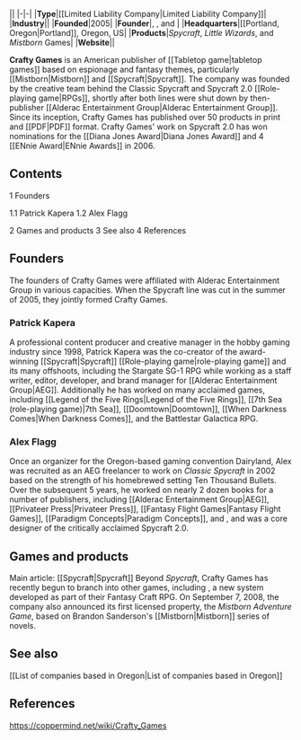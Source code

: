 

||
|-|-|
|**Type**|[[Limited Liability Company\|Limited Liability Company]]|
|**Industry**||
|**Founded**|2005|
|**Founder**|, , and |
|**Headquarters**|[[Portland, Oregon\|Portland]], Oregon, US|
|**Products**|*Spycraft*, *Little Wizards*, and *Mistborn* Games|
|**Website**||

**Crafty Games** is an American publisher of [[Tabletop game\|tabletop games]] based on espionage and fantasy themes, particularly [[Mistborn\|Mistborn]] and [[Spycraft\|Spycraft]]. The company was founded by the creative team behind the Classic Spycraft and Spycraft 2.0 [[Role-playing game\|RPGs]], shortly after both lines were shut down by then-publisher [[Alderac Entertainment Group\|Alderac Entertainment Group]]. Since its inception, Crafty Games has published over 50 products in print and [[PDF\|PDF]] format. Crafty Games' work on Spycraft 2.0 has won nominations for the [[Diana Jones Award\|Diana Jones Award]] and 4 [[ENnie Award\|ENnie Awards]] in 2006.

## Contents

1 Founders

1.1 Patrick Kapera
1.2 Alex Flagg


2 Games and products
3 See also
4 References


## Founders
The founders of Crafty Games were affiliated with Alderac Entertainment Group in various capacities.  When the Spycraft line was cut in the summer of 2005, they jointly formed Crafty Games.

### Patrick Kapera
A professional content producer and creative manager in the hobby gaming industry since 1998, Patrick Kapera was the co-creator of the award-winning [[Spycraft\|Spycraft]] [[Role-playing game\|role-playing game]] and its many offshoots, including the Stargate SG-1 RPG while working as a staff writer, editor, developer, and brand manager for [[Alderac Entertainment Group\|AEG]]. Additionally he has worked on many acclaimed games, including [[Legend of the Five Rings\|Legend of the Five Rings]], [[7th Sea (role-playing game)\|7th Sea]], [[Doomtown\|Doomtown]], [[When Darkness Comes\|When Darkness Comes]], and the Battlestar Galactica RPG.

### Alex Flagg
Once an organizer for the Oregon-based gaming convention Dairyland, Alex was recruited as an AEG freelancer to work on *Classic Spycraft* in 2002 based on the strength of his homebrewed setting Ten Thousand Bullets. Over the subsequent 5 years, he worked on nearly 2 dozen books for a number of publishers, including [[Alderac Entertainment Group\|AEG]], [[Privateer Press\|Privateer Press]], [[Fantasy Flight Games\|Fantasy Flight Games]], [[Paradigm Concepts\|Paradigm Concepts]], and , and was a core designer of the critically acclaimed Spycraft 2.0.

## Games and products
Main article: [[Spycraft\|Spycraft]]
Beyond *Spycraft*, Crafty Games has recently begun to branch into other games, including , a new system developed as part of their Fantasy Craft RPG. On September 7, 2008, the company also announced its first licensed property, the *Mistborn Adventure Game*, based on Brandon Sanderson's [[Mistborn\|Mistborn]] series of novels.

## See also
[[List of companies based in Oregon\|List of companies based in Oregon]]
## References







https://coppermind.net/wiki/Crafty_Games